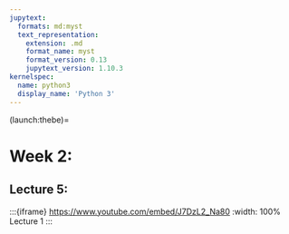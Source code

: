 ```yaml
---
jupytext:
  formats: md:myst
  text_representation:
    extension: .md
    format_name: myst
    format_version: 0.13
    jupytext_version: 1.10.3
kernelspec:
  name: python3
  display_name: 'Python 3'
---
```

(launch:thebe)=
# Week 2: 

## Lecture 5:

:::{iframe} https://www.youtube.com/embed/J7DzL2_Na80
:width: 100%
Lecture 1
:::

